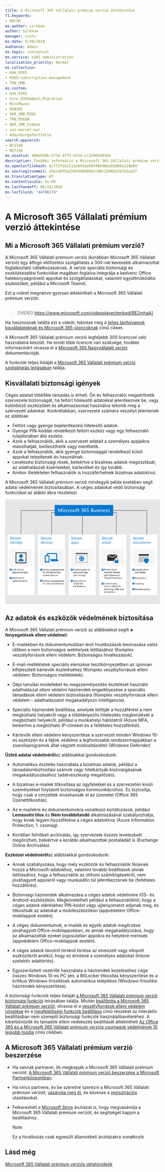```yaml
---
title: A Microsoft 365 Vállalati prémium verzió áttekintése
f1.keywords:
- NOCSH
ms.author: sirkkuw
author: Sirkkuw
manager: scotv
ms.date: 9/20/2018
audience: Admin
ms.topic: conceptual
ms.service: o365-administration
localization_priority: Normal
ms.collection:
- Adm_O365
- M365-subscription-management
- TRN_SMB
ms.custom:
- Adm_O365
- Core_O365Admin_Migration
- MiniMaven
- MSB365
- OKR_SMB_M365
- TRN_M365B
- OKR_SMB_Videos
- seo-marvel-mar
- AdminSurgePortfolio
search.appverid:
- BCS160
- MET150
ms.assetid: 496e690b-b75d-4ff5-bf34-cc32905d0364
description: További információ a Microsoft 365 Vállalati prémium verzióról, az Office hatékonyságnövelő appjait és a kiberveszélyforrásokkal szembeni speciális védelmet tartalmazó előfizetési szolgáltatásról.
ms.openlocfilehash: 6cff2fe62111e0d3ee99f406d0be83db0a119b09
ms.sourcegitcommit: e5bc49f0a25954d008b6cc09c2b98bb7bfe1aa2f
ms.translationtype: HT
ms.contentlocale: hu-HU
ms.lasthandoff: 06/18/2020
ms.locfileid: "44786174"
---
```

# <a name="overview-of-microsoft-365-business-premium"></a>A Microsoft 365 Vállalati prémium verzió áttekintése

## <a name="what-is-microsoft-365-business-premium"></a>Mi a Microsoft 365 Vállalati prémium verzió?

A Microsoft 365 Vállalati prémium verzió (korábban Microsoft 365 Vállalati verzió) egy átfogó előfizetési szolgáltatás a 300-nál kevesebb alkalmazottat foglalkoztató vállalkozásoknak. A verzió speciális biztonsági és eszközkezelési funkciókat magában foglalva integrálja a kedvenc Office hatékonyságnövelő appokat és szolgáltatásokat, valamint együttműködési eszközöket, például a Microsoft Teamst.

Ezt a videót megnézve gyorsan áttekintheti a Microsoft 365 Vállalati prémium verziót.<br><br>

> [!VIDEO https://www.microsoft.com/videoplayer/embed/RE2mhaA] 
  
Ha hasznosnak találta ezt a videót, tekintse meg a [teljes tanfolyamok kisvállalatoknak és Microsoft 365-újoncoknak](https://support.microsoft.com/office/6ab4bbcd-79cf-4000-a0bd-d42ce4d12816) című cikket. 

A Microsoft 365 Vállalati prémium verzió legfeljebb 300 licenccel való használatra készült. Ha ennél több licencre van szüksége, további információért olvassa el a [Microsoft 365 Nagyvállalati verzió](https://go.microsoft.com/fwlink/p/?linkid=860986) dokumentációját.

A funkciók teljes listáját a [Microsoft 365 Vállalati prémium verzió szolgáltatás leírásában](https://docs.microsoft.com/office365/servicedescriptions/microsoft-365-service-descriptions/microsoft-365-business-service-description) találja.
  
## <a name="small-business-security-needs"></a>Kisvállalati biztonsági igények

Céges adatait többféle támadás is érheti. Ön és felhasználói megsérthetik szervezete biztonságát, ha feltört hitelesítő adatokkal jelentkeznek be, vagy különböző eszközöket és alkalmazásokat használva tekintik meg a szervezeti adatokat. Konkrétabban, szervezete számára veszélyt jelentenek az alábbiak:

- Feltört vagy gyenge bejelentkezési hitelesítő adatok.
- Gyenge PIN-kóddal rendelkező feltört eszköz vagy egy felhasználó tulajdonában álló eszköz.
- Azok a felhasználók, akik a szervezet adatait a személyes appjaikra másolhatják, beilleszthetik vagy menthetik.
- Azok a felhasználók, akik gyenge biztonsággal rendelkező külső appokat telepítenek és használnak.
- Levelezési biztonsági rések, beleértve a bizalmas adatok megosztását, az adathalászati kísérleteket, kártevőket és így tovább.
- Amikor illetéktelen felhasználók is hozzáférhetnek bizalmas adatokhoz.

A Microsoft 365 Vállalati prémium verzió mindegyik példa esetében segít adatai védelmének biztosításában. A céges adatokat védő biztonsági funkciókat az alábbi ábra részletezi.

![Az ábrán látható, hogy miként védi cégét a Microsoft 365 Vállalati prémium verzió.](../media/m365businessvalueadd.png)

## <a name="how-your-data-and-devices-are-protected"></a>Az adatok és eszközök védelmének biztosítása

A Microsoft 365 Vállalati prémium verzió az alábbiakkal segíti **a fenyegetések elleni védelmet**:

- E-mailekben és dokumentumokban lévő hivatkozások beolvasása valós időben a nem biztonságos webhelyek letiltásához (Komplex veszélyforrások elleni védelem: Biztonságos hivatkozások).

- E-mail-mellékletek speciális elemzése tesztkörnyezetben az újonnan kifejlesztett kártevők észleléséhez (Komplex veszélyforrások elleni védelem: Biztonságos mellékletek). 

- Gépi tanulási modelleket és megszemélyesítés észlelését használó adathalászat elleni védelmi házirendek engedélyezése a speciális támadások elleni védelem biztosítására (Komplex veszélyforrások elleni védelem – adathalászatot megakadályozó intelligencia). 

- Speciális házirendek beállítása, amelyek letiltják a hozzáférést a nem megbízható helyekről vagy a többtényezős hitelesítés megkerülését a megbízható helyekről, például a munkahelyi hálózatról (Azure MFA, beleértve a megbízható IP-címeket és a feltételes hozzáférést). 

- Kártevők elleni védelem kényszerítése a szervezet minden Windows 10-es eszközén és a fájlok védelme a legfontosabb rendszermappákban a zsarolóprogramok által végzett módosításoktól (Windows Defender)

**Üzleti adatai védelméről**az alábbiakkal gondoskodunk:

- Automatikus észlelés használata a bizalmas adatok, például a társadalombiztosítási számok vagy hitelkártyák kiszivárgásának megakadályozásához (adatveszteség-megelőzés). 

- A bizalmas e-mailek titkosítása az ügyfelekkel és a szervezetén kívüli személyekkel folytatott biztonságos kommunikációhoz. Ez biztosítja, hogy csak a címzettek olvashassák el az üzenetet (Office 365 Üzenettitkosítás).

- Az e-mailekre és dokumentumokra vonatkozó korlátozások, például **Lemásolni tilos** és **Nem továbbítandó** alkalmazásával szabályozhatja, hogy kinek legyen hozzáférése a céges adatokhoz (Azure Information Protection, 1. csomag).

- Korlátlan felhőbeli archiválás, így szervezete összes levelezését megőrizheti, beleértve a korábbi alkalmazottak postaládáit is (Exchange Online Archiválás).

**Eszközei védelméről**az alábbiakkal gondoskodunk:

- Annak szabályozása, hogy mely eszközök és felhasználók férjenek hozzá a Microsoft-adatokhoz, valamint további beállítások annak letiltásához, hogy a felhasználók az otthoni számítógépekről, nem jóváhagyott appokról vagy munkaidőn túl jelentkezzenek be (feltételes hozzáférés).

- Biztonsági házirendek alkalmazása a céges adatok védelmére iOS- és Android-eszközökön. Megkövetelheti például a felhasználóktól, hogy a céges adatok eléréséhez PIN-kódot vagy ujjlenyomatot adjanak meg, és titkosítsák az adatokat a mobileszközökön (appvédelem Office-mobilappok esetén).

- A céges dokumentumok, e-mailek és egyéb adatok megőrzése jóváhagyott Office-mobilappokban, és annak megakadályozása, hogy az alkalmazottak ezeket jogosulatlan appokra és helyekre mentsék (appvédelem Office-mobilappok esetén).

- A céges adatok távolról történő törlése az elveszett vagy ellopott eszközökről anélkül, hogy ez érintené a személyes adatokat (Intune szelektív adattörlés).

- Egyszerűsített vezérlők használata a házirendek kezeléséhez cége összes Windows 10-es PC-jén, a BitLocker titkosítás kényszerítése és a kritikus Windows-frissítések automatikus telepítése (Windows-frissítési házirendek kényszerítése).

A biztonsági funkciók teljes listáját [a Microsoft 365 Vállalati prémium verzió biztonsági funkciói](security-features.md) leírásában találja. Miután [beállította a Microsoft 365 Vállalati prémium verziót](set-up.md), olvassa el a [veszélyforrások elleni védelem növelése](increase-threat-protection.md) és a [megfelelőségi funkciók beállítása](set-up-compliance.md) című részeket az interaktív beállításban nem szereplő biztonsági funkciók használatbavételéhez. A kiberbűnözők és támadók elleni védekezés beállítását áttekintheti [Az Office 365 és a Microsoft 365 Vállalati prémium verziós csomagok védelmének 10 legjobb módja](https://docs.microsoft.com/office365/admin/security-and-compliance/secure-your-business-data) című cikkben.

## <a name="get-microsoft-365-business-premium"></a>A Microsoft 365 Vállalati prémium verzió beszerzése

- Ha vannak partnerei, ők megkapják a Microsoft 365 Vállalati prémium verziót: [A Microsoft 365 Vállalati prémium verzió beszerzése a Microsoft Partnerközpontban](get-microsoft-365-business.md).

- Ha nincs partnere, és be szeretné szerezni a Microsoft 365 Vállalati prémium verziót, [vásárolja meg itt,](https://www.microsoft.com/microsoft-365/business) és kövesse a [regisztrációs](sign-up.md) utasításokat.

- Felkeresheti a [Microsoft Store](https://www.microsoft.com/store/locations/find-a-store?icid=gm_fy18_hol_bopis_feature3&CustomerIntent=Consumer) áruházat is, hogy megvásárolja a Microsoft 365 Vállalati prémium verziót, és segítséget kapjon a beállításhoz.

    > [!NOTE]
    > Ez a hivatkozás csak egyesült államokbeli áruházakra vonatkozik

## <a name="see-also"></a>Lásd még

[Microsoft 365 Vállalati prémium verziós oktatóvideók](https://support.microsoft.com/office/6ab4bbcd-79cf-4000-a0bd-d42ce4d12816)
